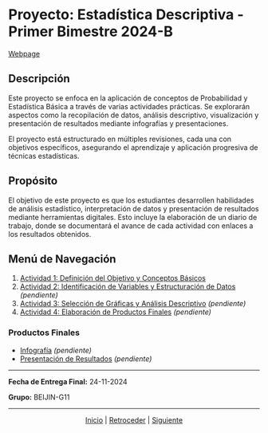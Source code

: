 # Proyecto: Estadística Descriptiva - Primer Bimestre 2024-B

[Webpage](https://afkerian.github.io/Beijin-g11/)

## Descripción
Este proyecto se enfoca en la aplicación de conceptos de Probabilidad y Estadística Básica a través de varias actividades prácticas. Se explorarán aspectos como la recopilación de datos, análisis descriptivo, visualización y presentación de resultados mediante infografías y presentaciones. 

El proyecto está estructurado en múltiples revisiones, cada una con objetivos específicos, asegurando el aprendizaje y aplicación progresiva de técnicas estadísticas.

## Propósito
El objetivo de este proyecto es que los estudiantes desarrollen habilidades de análisis estadístico, interpretación de datos y presentación de resultados mediante herramientas digitales. Esto incluye la elaboración de un diario de trabajo, donde se documentará el avance de cada actividad con enlaces a los resultados obtenidos.

## Menú de Navegación
1. [Actividad 1: Definición del Objetivo y Conceptos Básicos](actividad_1.md)
2. [Actividad 2: Identificación de Variables y Estructuración de Datos](actividad_2.md) *(pendiente)*
3. [Actividad 3: Selección de Gráficas y Análisis Descriptivo](actividad_3.md) *(pendiente)*
4. [Actividad 4: Elaboración de Productos Finales](actividad_4.md) *(pendiente)*

### Productos Finales
- [Infografía](./infografia.md) *(pendiente)*
- [Presentación de Resultados](./presentacion.md) *(pendiente)*

---

**Fecha de Entrega Final:** 24-11-2024

**Grupo:** BEIJIN-G11

---

<div align="center">
    <a href="README.md">Inicio</a> | 
    <a href="#">Retroceder</a> | 
    <a href="actividad_1.md">Siguiente</a>
</div>
